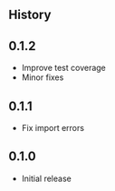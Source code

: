 ## History

## 0.1.2

* Improve test coverage
* Minor fixes

## 0.1.1

* Fix import errors

## 0.1.0

* Initial release
